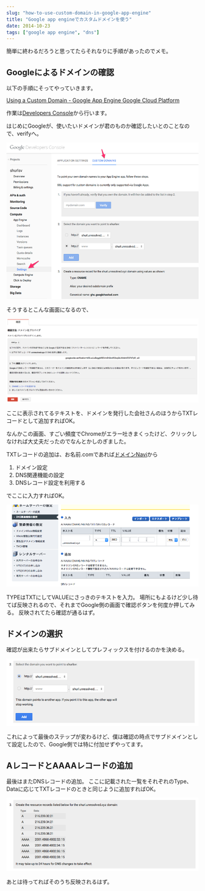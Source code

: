 ```yaml
---
slug: "how-to-use-custom-domain-in-google-app-engine"
title: "Google app engineでカスタムドメインを使う"
date: 2014-10-23
tags: ["google app engine", "dns"]
---
```


簡単に終わるだろうと思ってたらそれなりに手順があったのでメモ。

## Googleによるドメインの確認

以下の手順にそってやっていきます。

[Using a Custom Domain - Google App Engine Google Cloud Platform](https://cloud.google.com/appengine/docs/domain)

作業は[Developers Console](https://console.developers.google.com/)から行います。

はじめにGoogleが、使いたいドメインが君のものか確認したいとのことなので、verifyへ。

[<img src="/images/2014-10-23/verify.png" class="image" alt="verify">](/images/2014-10-23/verify.png)

そうするとこんな画面になるので、

[<img src="/images/2014-10-23/input_domain.png" class="image" alt="input_domain">](/images/2014-10-23/input_domain.png)

ここに表示されてるテキストを、ドメインを発行した会社さんのほうからTXTレコードとして追加すればOK。

なんかこの画面、すごい頻度でChromeがエラー吐きまくったけど、クリックしなければ大丈夫だったのでなんとかしのぎました。

TXTレコードの追加は、お名前.comであれば[ドメインNavi](http://www.onamae.com/navi/domain.html)から

1. ドメイン設定
2. DNS関連機能の設定
3. DNSレコード設定を利用する

でここに入力すればOK。

[<img src="/images/2014-10-23/input_txt.png" class="image" alt="input_txt">](/images/2014-10-23/input_txt.png)

TYPEはTXTにしてVALUEにさっきのテキストを入力。
場所にもよるけど少し待てば反映されるので、それまでGoogle側の画面で確認ボタンを何度か押してみる。
反映されてたら確認が通るはず。

## ドメインの選択

確認が出来たらサブドメインとしてプレフィックスを付けるのかを決める。

[<img src="/images/2014-10-23/step2.png" class="image" alt="step2">](/images/2014-10-23/step2.png)

これによって最後のステップが変わるけど、僕は確認の時点でサブドメインとして設定したので、Google側では特に付加せずやってます。

## AレコードとAAAAレコードの追加

最後はまたDNSレコードの追加。
ここに記載された一覧をそれぞれのType、Dataに応じてTXTレコードのときと同じように追加すればOK。

[<img src="/images/2014-10-23/step3.png" class="image" alt="step3">](/images/2014-10-23/step3.png)

あとは待ってればそのうち反映されるはず。

